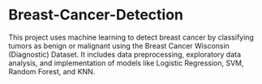 # Breast-Cancer-Detection
This project uses machine learning to detect breast cancer by classifying tumors as benign or malignant using the Breast Cancer Wisconsin (Diagnostic) Dataset. It includes data preprocessing, exploratory data analysis, and implementation of models like Logistic Regression, SVM, Random Forest, and KNN. 
